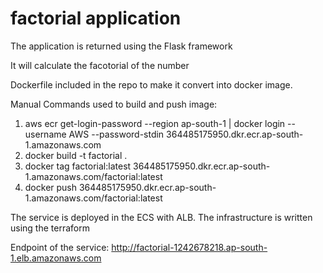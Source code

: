 # factorial application

The application is returned using the Flask framework

It will calculate the facotorial of the number

Dockerfile included in the repo to make it convert into docker image.

Manual Commands used to build and push image:

1. aws ecr get-login-password --region ap-south-1 | docker login --username AWS --password-stdin 364485175950.dkr.ecr.ap-south-1.amazonaws.com
2. docker build -t factorial .
3. docker tag factorial:latest 364485175950.dkr.ecr.ap-south-1.amazonaws.com/factorial:latest
4. docker push 364485175950.dkr.ecr.ap-south-1.amazonaws.com/factorial:latest

The service is deployed in the ECS with ALB. The infrastructure is written using the terraform

Endpoint of the service: http://factorial-1242678218.ap-south-1.elb.amazonaws.com


